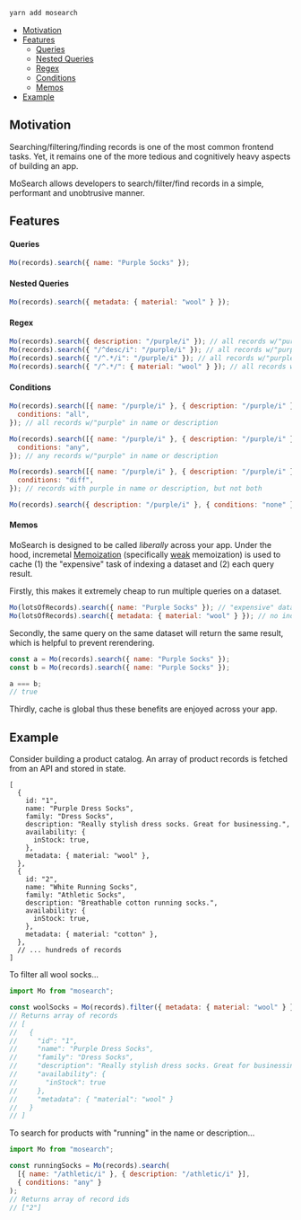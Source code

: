```bash
yarn add mosearch
```

- [Motivation](#motivation)
- [Features](#features)
  - [Queries](#queries)
  - [Nested Queries](#nested-queries)
  - [Regex](#regex)
  - [Conditions](#conditions)
  - [Memos](#memos)
- [Example](#example)

## Motivation

Searching/filtering/finding records is one of the most common frontend tasks. Yet, it remains one of the more tedious and cognitively heavy aspects of building an app.

MoSearch allows developers to search/filter/find records in a simple, performant and unobtrusive manner.

## Features

#### Queries

```js
Mo(records).search({ name: "Purple Socks" });
```

#### Nested Queries

```js
Mo(records).search({ metadata: { material: "wool" } });
```

#### Regex

```js
Mo(records).search({ description: "/purple/i" }); // all records w/"purple" in description
Mo(records).search({ "/^desc/i": "/purple/i" }); // all records w/"purple" in a property starting w/"desc"
Mo(records).search({ "/^.*/i": "/purple/i" }); // all records w/"purple" in any property
Mo(records).search({ "/^.*/": { material: "wool" } }); // all records w/a nested property "material" equal to "wool"
```

#### Conditions

```js
Mo(records).search([{ name: "/purple/i" }, { description: "/purple/i" }], {
  conditions: "all",
}); // all records w/"purple" in name or description

Mo(records).search([{ name: "/purple/i" }, { description: "/purple/i" }], {
  conditions: "any",
}); // any records w/"purple" in name or description

Mo(records).search([{ name: "/purple/i" }, { description: "/purple/i" }], {
  conditions: "diff",
}); // records with purple in name or description, but not both

Mo(records).search({ description: "/purple/i" }, { conditions: "none" }); // all records w/out "purple" in description
```

#### Memos

MoSearch is designed to be called _liberally_ across your app. Under the hood, incremetal [Memoization](https://en.wikipedia.org/wiki/Memoization) (specifically [weak](https://developer.mozilla.org/en-US/docs/Web/JavaScript/Reference/Global_Objects/WeakMap) memoization) is used to cache (1) the "expensive" task of indexing a dataset and (2) each query result.

Firstly, this makes it extremely cheap to run multiple queries on a dataset.

```js
Mo(lotsOfRecords).search({ name: "Purple Socks" }); // "expensive" data indexing is cached
Mo(lotsOfRecords).search({ metadata: { material: "wool" } }); // no indexing
```

Secondly, the same query on the same dataset will return the same result, which is helpful to prevent rerendering.

```js
const a = Mo(records).search({ name: "Purple Socks" });
const b = Mo(records).search({ name: "Purple Socks" });

a === b;
// true
```

Thirdly, cache is global thus these benefits are enjoyed across your app.

## Example

Consider building a product catalog. An array of product records is fetched from an API and stored in state.

```json5
[
  {
    id: "1",
    name: "Purple Dress Socks",
    family: "Dress Socks",
    description: "Really stylish dress socks. Great for businessing.",
    availability: {
      inStock: true,
    },
    metadata: { material: "wool" },
  },
  {
    id: "2",
    name: "White Running Socks",
    family: "Athletic Socks",
    description: "Breathable cotton running socks.",
    availability: {
      inStock: true,
    },
    metadata: { material: "cotton" },
  },
  // ... hundreds of records
]
```

To filter all wool socks...

```js
import Mo from "mosearch";

const woolSocks = Mo(records).filter({ metadata: { material: "wool" } });
// Returns array of records
// [
//   {
//     "id": "1",
//     "name": "Purple Dress Socks",
//     "family": "Dress Socks",
//     "description": "Really stylish dress socks. Great for businessing.",
//     "availability": {
//       "inStock": true
//     },
//     "metadata": { "material": "wool" }
//   }
// ]
```

To search for products with "running" in the name or description...

```js
import Mo from "mosearch";

const runningSocks = Mo(records).search(
  [{ name: "/athletic/i" }, { description: "/athletic/i" }],
  { conditions: "any" }
);
// Returns array of record ids
// ["2"]
```
